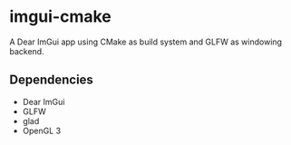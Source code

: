 imgui-cmake
==================

A Dear ImGui app using CMake as build system and GLFW as windowing backend.

Dependencies
------------------

* Dear ImGui
* GLFW
* glad
* OpenGL 3